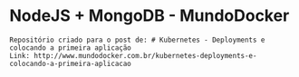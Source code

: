 # NodeJS + MongoDB - MundoDocker

```
Repositório criado para o post de: # Kubernetes - Deployments e colocando a primeira aplicação
Link: http://www.mundodocker.com.br/kubernetes-deployments-e-colocando-a-primeira-aplicacao

```
